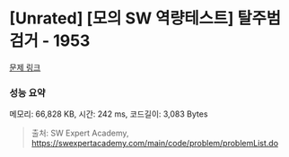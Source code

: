 # [Unrated] [모의 SW 역량테스트] 탈주범 검거 - 1953 

[문제 링크](https://swexpertacademy.com/main/code/problem/problemDetail.do?contestProbId=AV5PpLlKAQ4DFAUq) 

### 성능 요약

메모리: 66,828 KB, 시간: 242 ms, 코드길이: 3,083 Bytes



> 출처: SW Expert Academy, https://swexpertacademy.com/main/code/problem/problemList.do